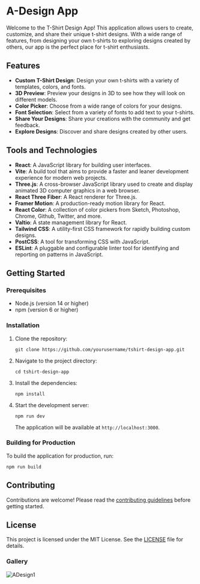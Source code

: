 # A-Design App

Welcome to the T-Shirt Design App! This application allows users to create, customize, and share their unique t-shirt designs. With a wide range of features, from designing your own t-shirts to exploring designs created by others, our app is the perfect place for t-shirt enthusiasts.

## Features

- **Custom T-Shirt Design**: Design your own t-shirts with a variety of templates, colors, and fonts.
- **3D Preview**: Preview your designs in  3D to see how they will look on different models.
- **Color Picker**: Choose from a wide range of colors for your designs.
- **Font Selection**: Select from a variety of fonts to add text to your t-shirts.
- **Share Your Designs**: Share your creations with the community and get feedback.
- **Explore Designs**: Discover and share designs created by other users.

## Tools and Technologies

- **React**: A JavaScript library for building user interfaces.
- **Vite**: A build tool that aims to provide a faster and leaner development experience for modern web projects.
- **Three.js**: A cross-browser JavaScript library used to create and display animated  3D computer graphics in a web browser.
- **React Three Fiber**: A React renderer for Three.js.
- **Framer Motion**: A production-ready motion library for React.
- **React Color**: A collection of color pickers from Sketch, Photoshop, Chrome, Github, Twitter, and more.
- **Valtio**: A state management library for React.
- **Tailwind CSS**: A utility-first CSS framework for rapidly building custom designs.
- **PostCSS**: A tool for transforming CSS with JavaScript.
- **ESLint**: A pluggable and configurable linter tool for identifying and reporting on patterns in JavaScript.

## Getting Started

### Prerequisites

- Node.js (version  14 or higher)
- npm (version  6 or higher)

### Installation

1. Clone the repository:
   ```
   git clone https://github.com/yourusername/tshirt-design-app.git
   ```
2. Navigate to the project directory:
   ```
   cd tshirt-design-app
   ```
3. Install the dependencies:
   ```
   npm install
   ```
4. Start the development server:
   ```
   npm run dev
   ```
   The application will be available at `http://localhost:3000`.

### Building for Production

To build the application for production, run:
```
npm run build
```

## Contributing

Contributions are welcome! Please read the [contributing guidelines](CONTRIBUTING.md) before getting started.

## License

This project is licensed under the MIT License. See the [LICENSE](LICENSE) file for details.



### Gallery
![ADesign1](https://github.com/adi5689/A/assets/111190263/e3186755-9b34-4532-8468-921d1f932119)

